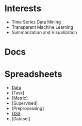 
# Interests
* Time Series Data Mining
* Transparent Machine Learning
* Summarization and Visualization

# Docs

# Spreadsheets
* [Data](https://docs.google.com/spreadsheets/d/e/2PACX-1vTjZdsONi-hKNBHrK6Uaafa9CP6_I7B_Xl12AnddOVdyluYocDzkxYqwVeAbzgk4zF05B0XcHIvC41h/pubhtml?gid=105187807&single=true)
* [Task]
* [Metric]
* [Supervised]
* [Preprocessing]
* [OSS](https://docs.google.com/spreadsheets/d/e/2PACX-1vTjZdsONi-hKNBHrK6Uaafa9CP6_I7B_Xl12AnddOVdyluYocDzkxYqwVeAbzgk4zF05B0XcHIvC41h/pubhtml?gid=0&single=true)
* [Dataset]
